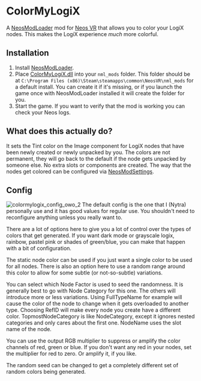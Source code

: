 # ColorMyLogiX

A [NeosModLoader](https://github.com/zkxs/NeosModLoader) mod for [Neos VR](https://neos.com/) that allows you to color your LogiX nodes. This makes the LogiX experience *much* more colorful.

## Installation
1. Install [NeosModLoader](https://github.com/zkxs/NeosModLoader).
1. Place [ColorMyLogiX.dll](https://github.com/Nytra/NeosColorMyLogiXNodes/releases) into your `nml_mods` folder. This folder should be at `C:\Program Files (x86)\Steam\steamapps\common\NeosVR\nml_mods` for a default install. You can create it if it's missing, or if you launch the game once with NeosModLoader installed it will create the folder for you.
1. Start the game. If you want to verify that the mod is working you can check your Neos logs.

## What does this actually do?
It sets the Tint color on the Image component for LogiX nodes that have been newly created or newly unpacked by you. The colors are not permanent, they will go back to the default if the node gets unpacked by someone else. No extra slots or components are created. The way that the nodes get colored can be configured via [NeosModSettings](https://github.com/badhaloninja/NeosModSettings).

## Config
![colormylogix_config_owo_2](https://user-images.githubusercontent.com/14206961/230002625-376a6e71-3853-4c33-ba0b-8b2d46f59e3e.png)
The default config is the one that I (Nytra) personally use and it has good values for regular use. You shouldn't need to reconfigure anything unless you really want to.

There are a lot of options here to give you a lot of control over the types of colors that get generated. If you want dark mode or grayscale logix, rainbow, pastel pink or shades of green/blue, you can make that happen with a bit of configuration.

The static node color can be used if you just want a single color to be used for all nodes. There is also an option here to use a random range around this color to allow for some subtle (or not-so-subtle) variations.

You can select which Node Factor is used to seed the randomness. It is generally best to go with Node Category for this one. The others will introduce more or less variations. Using FullTypeName for example will cause the color of the node to change when it gets overloaded to another type. Choosing RefID will make every node you create have a different color. TopmostNodeCategory is like NodeCategory, except it ignores nested categories and only cares about the first one. NodeName uses the slot name of the node.

You can use the output RGB multiplier to suppress or amplify the color channels of red, green or blue. If you don't want any red in your nodes, set the multiplier for red to zero. Or amplify it, if you like.

The random seed can be changed to get a completely different set of random colors being generated.
